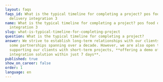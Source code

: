 ```yaml
---
layout: faqs
faqs_id: What is the typical timeline for completing a project? pos food
  delivery integration 3
name: What is the typical timeline for completing a project? pos food delivery
  integration 3
slug: what-is-typical-timeline-for-completing-project
question: What is the typical timeline for completing a project?
answer: We strive to establish long-term relationships with our clients, with
  some partnerships spanning over a decade. However, we are also open to
  supporting our clients with short-term projects, **offering a demo of our POS
  integration solution within just 7 days**.
published: true
show_on_career: false
order: 1
language: en
---
```

